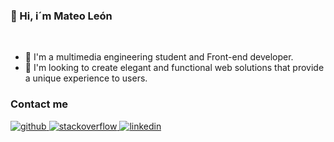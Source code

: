 <!DOCTYPE html>
<html lang="es">
<head>
  <meta charset="UTF-8">
  <meta name="viewport" content="width=device-width, initial-scale=1.0">
  <link rel="stylesheet" href="style.css">

</head>
<body>

  <h3>👋 Hi, i´m Mateo León
  </h3>
<br/>  
<ul>
  <li> 🌱 I'm a multimedia engineering student and Front-end developer.</li>
  <li> 🎯 I'm looking to create elegant and functional web solutions that provide a unique experience to users.</li>
</ul>

### Contact me
<a href="https://github.com/MateoLeon505" target="_blank">
<img src=https://img.shields.io/badge/github-%2324292e.svg?&style=for-the-badge&logo=github&logoColor=white alt=github style="margin-bottom: 5px;" />
</a>
<a href="https://stackoverflow.com/users/22949021/mateo-leon" target="_blank">
<img src=https://img.shields.io/badge/stackoverflow-%23F28032.svg?&style=for-the-badge&logo=stackoverflow&logoColor=white alt=stackoverflow style="margin-bottom: 4px;" />
</a>
<a href="https://linkedin.com/in/mateo-león-097b57268/" target="_blank">
<img src=https://img.shields.io/badge/linkedin-%231E77B5.svg?&style=for-the-badge&logo=linkedin&logoColor=white alt=linkedin style="margin-bottom: 5px;" />
</a>  
</body>
</html>




